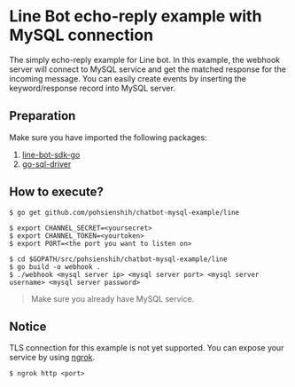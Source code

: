 # Line Bot echo-reply example with MySQL connection
The simply echo-reply example for Line bot. In this example, the webhook server will connect to MySQL service and get the matched response for the incoming message. You can easily create events by inserting the keyword/response record into MySQL server.

## Preparation

Make sure you have imported the following packages:
1. [line-bot-sdk-go](https://github.com/line/line-bot-sdk-go)
2. [go-sql-driver](https://github.com/go-sql-driver/mysql)

## How to execute?
```{bash}
$ go get github.com/pohsienshih/chatbot-mysql-example/line
```
```{bash}
$ export CHANNEL_SECRET=<yoursecret>
$ export CHANNEL_TOKEN=<yourtoken>
$ export PORT=<the port you want to listen on>

$ cd $GOPATH/src/pohsienshih/chatbot-mysql-example/line
$ go build -o webhook .
$ ./webhook <mysql server ip> <mysql server port> <mysql server username> <mysql server password>
```
> Make sure you already have MySQL service.

## Notice
TLS connection for this example is not yet supported. You can expose your service by using [ngrok](https://ngrok.com/).
```{bash}
$ ngrok http <port>
```


